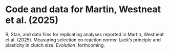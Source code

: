 # Code and data for Martin, Westneat et al. (2025)
R, Stan, and data files for replicating analyses reported in Martin, Westneat et al. (2025). Measuring selection on reaction norms: Lack’s principle and plasticity in clutch size. _Evolution_. forthcoming.
